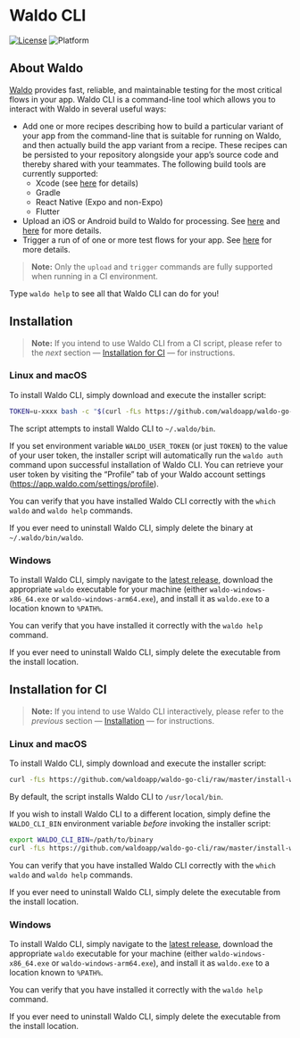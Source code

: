 # Waldo CLI

[![License](https://img.shields.io/badge/license-MIT-000000.svg?style=flat)][license]
![Platform](https://img.shields.io/badge/platform-Linux%20|%20macOS%20|%20Windows-lightgrey.svg?style=flat)

## About Waldo

[Waldo](https://www.waldo.com) provides fast, reliable, and maintainable testing for the most critical flows in your app. Waldo CLI is a command-line tool which allows you to interact with Waldo in several useful ways:

- Add one or more recipes describing how to build a particular variant of your app from the command-line that is suitable for running on Waldo, and then actually build the app variant from a recipe. These recipes can be persisted to your repository alongside your app’s source code and thereby shared with your teammates. The following build tools are currently supported:
  - Xcode (see [here](https://docs.waldo.com/docs/exporting-your-build-for-waldo) for details)
  - Gradle
  - React Native (Expo and non-Expo)
  - Flutter
- Upload an iOS or Android build to Waldo for processing. See [here](https://docs.waldo.com/docs/ios-uploading-your-simulator-build-to-waldo) and [here](https://docs.waldo.com/docs/android-uploading-your-emulator-build-to-waldo) for more details.
- Trigger a run of of one or more test flows for your app. See [here](https://docs.waldo.com/docs/ci-run) for more details.

> **Note:** Only the `upload` and `trigger` commands are fully supported when running in a CI environment.

Type `waldo help` to see all that Waldo CLI can do for you!

## Installation

> **Note:** If you intend to use Waldo CLI from a CI script, please refer to the _next_ section — [Installation for CI](#installation-for-ci) — for instructions.

### Linux and macOS

To install Waldo CLI, simply download and execute the installer script:

```bash
TOKEN=u-xxxx bash -c "$(curl -fLs https://github.com/waldoapp/waldo-go-cli/raw/master/install.sh)"
```

The script attempts to install Waldo CLI to `~/.waldo/bin`.

If you set environment variable `WALDO_USER_TOKEN` (or just `TOKEN`) to the value of your user token, the installer script will automatically run the `waldo auth` command upon successful installation of Waldo CLI. You can retrieve your user token by visiting the “Profile” tab of your Waldo account settings (https://app.waldo.com/settings/profile).

You can verify that you have installed Waldo CLI correctly with the `which waldo` and `waldo help` commands.

If you ever need to uninstall Waldo CLI, simply delete the binary at `~/.waldo/bin/waldo`.

### Windows

To install Waldo CLI, simply navigate to the [latest release](https://github.com/waldoapp/waldo-go-cli/releases/latest), download the appropriate `waldo` executable for your machine (either `waldo-windows-x86_64.exe` or `waldo-windows-arm64.exe`), and install it as `waldo.exe` to a location known to `%PATH%`.

You can verify that you have installed it correctly with the `waldo help` command.

If you ever need to uninstall Waldo CLI, simply delete the executable from the install location.

## Installation for CI

> **Note:** If you intend to use Waldo CLI interactively, please refer to the _previous_ section — [Installation](#installation) — for instructions.

### Linux and macOS

To install Waldo CLI, simply download and execute the installer script:

```bash
curl -fLs https://github.com/waldoapp/waldo-go-cli/raw/master/install-waldo.sh | bash
```

By default, the script installs Waldo CLI to `/usr/local/bin`.

If you wish to install Waldo CLI to a different location, simply define the `WALDO_CLI_BIN` environment variable _before_ invoking the installer script:

```bash
export WALDO_CLI_BIN=/path/to/binary
curl -fLs https://github.com/waldoapp/waldo-go-cli/raw/master/install-waldo.sh | bash
```

You can verify that you have installed Waldo CLI correctly with the `which waldo` and `waldo help` commands.

If you ever need to uninstall Waldo CLI, simply delete the executable from the install location.

### Windows

To install Waldo CLI, simply navigate to the [latest release](https://github.com/waldoapp/waldo-go-cli/releases/latest), download the appropriate `waldo` executable for your machine (either `waldo-windows-x86_64.exe` or `waldo-windows-arm64.exe`), and install it as `waldo.exe` to a location known to `%PATH%`.

You can verify that you have installed it correctly with the `waldo help` command.

If you ever need to uninstall Waldo CLI, simply delete the executable from the install location.

[license]:  https://github.com/waldoapp/waldo-go-cli/blob/master/LICENSE
